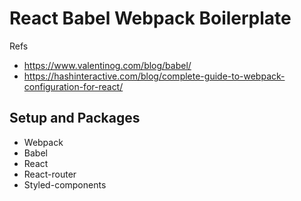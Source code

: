 # React Babel Webpack Boilerplate

Refs

- https://www.valentinog.com/blog/babel/
- https://hashinteractive.com/blog/complete-guide-to-webpack-configuration-for-react/

## Setup and Packages

- Webpack
- Babel
- React
- React-router
- Styled-components

